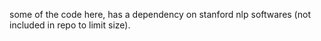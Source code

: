 some of the code here, has a dependency on stanford nlp softwares (not included in repo to limit size).
